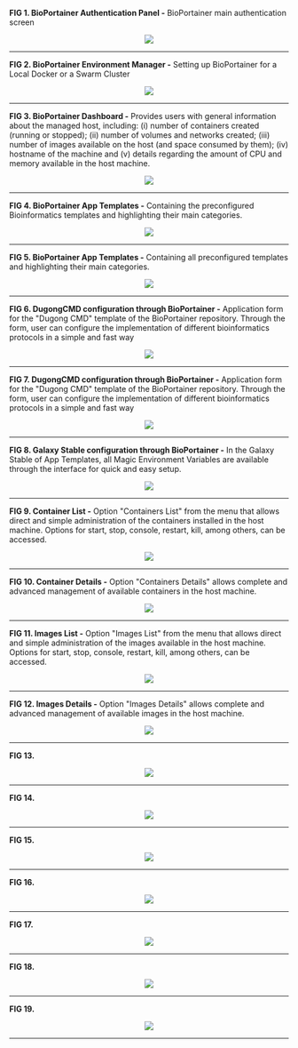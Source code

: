 **FIG 1. BioPortainer Authentication Panel -** BioPortainer main authentication screen
<p align="center"><img src="https://raw.githubusercontent.com/LaBiOS/BioPortainer/master/images/screen/f0.png"></p>

---

**FIG 2. BioPortainer Environment Manager -** Setting up BioPortainer for a Local Docker or a Swarm Cluster
<p align="center"><img src="https://raw.githubusercontent.com/LaBiOS/BioPortainer/master/images/screen/f1.png"></p>

---

**FIG 3. BioPortainer Dashboard -** Provides users with general information about the managed host, including: (i) number of containers created (running or stopped); (ii) number of volumes and networks created; (iii) number of images available on the host (and space consumed by them); (iv) hostname of the machine and (v) details regarding the amount of CPU and memory available in the host machine.
<p align="center"><img src="https://raw.githubusercontent.com/LaBiOS/BioPortainer/master/images/screen/f2.png"></p>

---

**FIG 4. BioPortainer App Templates -** Containing the preconfigured Bioinformatics templates and highlighting their main categories.
<p align="center"><img src="https://raw.githubusercontent.com/LaBiOS/BioPortainer/master/images/screen/f3.png"></p>

---

**FIG 5. BioPortainer App Templates -** Containing all preconfigured templates and highlighting their main categories.
<p align="center"><img src="https://raw.githubusercontent.com/LaBiOS/BioPortainer/master/images/screen/f4.png"></p>

---

**FIG 6. DugongCMD configuration through BioPortainer -** Application form for the "Dugong CMD" template of the BioPortainer repository. Through the form, user can configure the implementation of different bioinformatics protocols in a simple and fast way
<p align="center"><img src="https://raw.githubusercontent.com/LaBiOS/BioPortainer/master/images/screen/f5.png"></p>

---

**FIG 7. DugongCMD configuration through BioPortainer -** Application form for the "Dugong CMD" template of the BioPortainer repository. Through the form, user can configure the implementation of different bioinformatics protocols in a simple and fast way
<p align="center"><img src="https://raw.githubusercontent.com/LaBiOS/BioPortainer/master/images/screen/f6.png"></p>

---

**FIG 8. Galaxy Stable configuration through BioPortainer -** In the Galaxy Stable of App Templates, all Magic Environment Variables are available through the interface for quick and easy setup.
<p align="center"><img src="https://raw.githubusercontent.com/LaBiOS/BioPortainer/master/images/screen/f7.png"></p>

---

**FIG 9. Container List -** Option "Containers List" from the menu that allows direct and simple administration of the containers installed in the host machine. Options for start, stop, console, restart, kill, among others, can be accessed.
<p align="center"><img src="https://raw.githubusercontent.com/LaBiOS/BioPortainer/master/images/screen/f8.png"></p>

---

**FIG 10. Container Details -** Option "Containers Details" allows complete and advanced management of available containers in the host machine.
<p align="center"><img src="https://raw.githubusercontent.com/LaBiOS/BioPortainer/master/images/screen/f9.png"></p>

---

**FIG 11. Images List -** Option "Images List" from the menu that allows direct and simple administration of the images available in the host machine. Options for start, stop, console, restart, kill, among others, can be accessed.
<p align="center"><img src="https://raw.githubusercontent.com/LaBiOS/BioPortainer/master/images/screen/f10.png"></p>

---

**FIG 12. Images Details -** Option "Images Details" allows complete and advanced management of available images in the host machine.
<p align="center"><img src="https://raw.githubusercontent.com/LaBiOS/BioPortainer/master/images/screen/f11.png"></p>

---

**FIG 13.**
<p align="center"><img src="https://raw.githubusercontent.com/LaBiOS/BioPortainer/master/images/screen/f12.png"></p>

---

**FIG 14.**
<p align="center"><img src="https://raw.githubusercontent.com/LaBiOS/BioPortainer/master/images/screen/f13.png"></p>

---

**FIG 15.**
<p align="center"><img src="https://raw.githubusercontent.com/LaBiOS/BioPortainer/master/images/screen/f14.png"></p>

---

**FIG 16.**
<p align="center"><img src="https://raw.githubusercontent.com/LaBiOS/BioPortainer/master/images/screen/f15.png"></p>

---

**FIG 17.**
<p align="center"><img src="https://raw.githubusercontent.com/LaBiOS/BioPortainer/master/images/screen/f16.png"></p>

---

**FIG 18.**
<p align="center"><img src="https://raw.githubusercontent.com/LaBiOS/BioPortainer/master/images/screen/f17.png"></p>

---

**FIG 19.**
<p align="center"><img src="https://raw.githubusercontent.com/LaBiOS/BioPortainer/master/images/screen/f18.png"></p>

---
